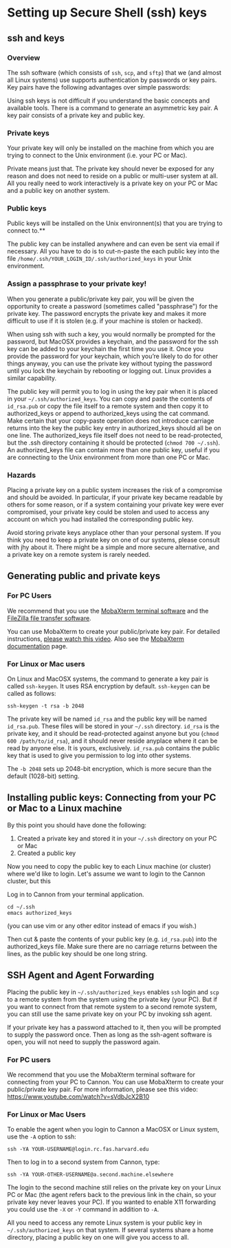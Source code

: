 # Setting up Secure Shell (ssh) keys

## ssh and keys

### Overview

The ssh software (which consists of `ssh`, `scp`, and `sftp`) that we (and almost all Linux systems) use supports authentication by passwords or key pairs. Key pairs have the following advantages over simple passwords:

Using ssh keys is not difficult if you understand the basic concepts and available tools. There is a command to generate an asymmetric key pair. A key pair consists of a private key and public key.

### Private keys

Your private key will only be installed on the machine from which you are trying to connect to the Unix environment (i.e. your PC or Mac).

Private means just that. The private key should never be exposed for any reason and does not need to reside on a public or multi-user system at all. All you really need to work interactively is a private key on your PC or Mac and a public key on another system.

### Public keys

Public keys will be installed on the Unix environnent(s) that you are trying to connect to.**

The public key can be installed anywhere and can even be sent via email if necessary. All you have to do is to cut-n-paste the each public key into the file `/home/.ssh/YOUR_LOGIN_ID/.ssh/authorized_keys` in your Unix environment.

### Assign a passphrase to your private key!

When you generate a public/private key pair, you will be given the opportunity to create a password (sometimes called "passphrase") for the private key. The password encrypts the private key and makes it more difficult to use if it is stolen (e.g. if your machine is stolen or hacked).

When using ssh with such a key, you would normally be prompted for the password, but MacOSX provides a keychain, and the password for the ssh key can be added to your keychain the first time you use it. Once you provide the password for your keychain, which you’re likely to do for other things anyway, you can use the private key without typing the password until you lock the keychain by rebooting or logging out. Linux provides a similar capability.

The public key will permit you to log in using the key pair when it is placed in your `~/.ssh/authorized_keys`. You can copy and paste the contents of `id_rsa.pub` or copy the file itself to a remote system and then copy it to authorized\_keys or append to authorized\_keys using the cat command. Make certain that your copy-paste operation does not
introduce carriage returns into the key the public key entry in authorized\_keys should all be on one line. The authorized\_keys file itself does not need to be read-protected, but the .ssh directory containing it should be protected (`chmod 700 ~/.ssh`). An authorized\_keys file can contain more than one public key, useful if you are connecting to the Unix environment from more than one PC or Mac. 

### Hazards

Placing a private key on a public system increases the risk of a compromise and should be avoided. In particular, if your private key became readable by others for some reason, or if a system containing your private key were ever compromised, your private key could be stolen and used to access any account on which you had installed the
corresponding public key.

Avoid storing private keys anyplace other than your personal system. If you think you need to keep a private key on one of our systems, please consult with jhy about it. There might be a simple and more secure alternative, and a private key on a remote system is rarely needed. 

## Generating public and private keys

### For PC Users

We recommend that you use the [MobaXterm terminal software](https://mobaxterm.mobatek.net/) and the [FileZilla file transfer software](https://filezilla-project.org/Filezilla).

You can use MobaXterm to create your public/private key pair. For detailed instructions, [please watch this video](https://www.youtube.com/watch?v=sVdbJcX2B10).  Also see the [MobaXterm documentation](https://mobaxterm.mobatek.net/documentation.html) page.

### For Linux or Mac users

On Linux and MacOSX systems, the command to generate a key pair is called `ssh-keygen`. It uses RSA encryption by default. `ssh-keygen` can be called as follows:

    ssh-keygen -t rsa -b 2048

The private key will be named `id_rsa` and the public key will be named `id_rsa.pub`. These files will be stored in your `~/.ssh` directory.  `id_rsa` is the private key, and it should be read-protected against anyone but you (`chmod 600 /path/to/id_rsa`), and it should never reside anyplace where it can be read by anyone else. It is yours, exclusively. `id_rsa.pub` contains the public key that is used to give you permission
to log into other systems.

The `-b 2048` sets up 2048-bit encryption, which is more secure than the default (1028-bit) setting.

## Installing public keys: Connecting from your PC or Mac to a Linux machine

By this point you should have done the following:

  1.  Created a private key and stored it in your `~/.ssh` directory on your PC or Mac
  2.  Created a public key 

Now you need to copy the public key to each Linux machine (or cluster) where we'd like to login. Let's assume we want to login to the Cannon cluster, but this 

Log in to Cannon from your terminal application.

    cd ~/.ssh
    emacs authorized_keys

(you can use vim or any other editor instead of emacs if you wish.)

Then cut & paste the contents of your public key (e.g. `id_rsa.pub`) into the authorized\_keys file. Make sure there are no carriage returns between the lines, as the public key should be one long string. 

## SSH Agent and Agent Forwarding

Placing the public key in `~/.ssh/authorized_keys` enables `ssh` login and `scp` to a remote system from the system using the private key (your PC). But if you want to connect from that remote system to a second remote system, you can still use the same private key on your PC by invoking ssh agent.

If your private key has a password attached to it, then you will be prompted to supply the password once. Then as long as the ssh-agent software is open, you will not need to supply the password again.

### For PC users

We recommend that you use the MobaXterm terminal software for connecting from your PC to Cannon. You can use MobaXterm to create your public/private key pair. For more information, please see this video: <https://www.youtube.com/watch?v=sVdbJcX2B10>

### For Linux or Mac Users

To enable the agent when you login to Cannon a MacOSX or Linux system, use the `-A` option to ssh:

    ssh -YA YOUR-USERNAME@login.rc.fas.harvard.edu

Then to log in to a second system from Cannon, type:

    ssh -YA YOUR-OTHER-USERNAME@a.second.machine.elsewhere

The login to the second machine still relies on the private key on your Linux PC or Mac (the agent refers back to the previous link in the chain, so your private key never leaves your PC). If you wanted to enable X11 forwarding you could use the `-X` or `-Y` command in addition to `-A`.

All you need to access any remote Linux system is your public key in `~/.ssh/authorized_keys` on that system. If several systems share a home directory, placing a public key on one will give you access to all.
